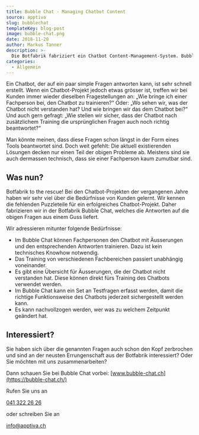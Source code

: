 ```yaml
---
title: Bubble Chat - Managing Chatbot Content
source: apptiva
slug: bubblechat
templateKey: blog-post
image: bubble-chat.png
date: 2018-11-20
author: Markus Tanner
description: >-
  Die Botfabrik fabriziert ein Chatbot Content-Management-System. Bubble Chat ist die Antwort auf Fragen, welche bei jedem grösseren Chatbot-Projekt entstehen.
categories:
  - Allgemein
---
```


Ein Chatbot, der auf ein paar simple Fragen antworten kann, ist sehr schnell erstellt. Wenn ein Chatbot-Projekt jedoch etwas grösser ist, treffen wir bei Kunden immer wieder dieselben Fragestellungen an: „Wie bringe ich einer Fachperson bei, den Chatbot zu trainieren?“ Oder: „Wo sehen wir, was der Chatbot nicht verstanden hat? Und wie bringen wir das dem Chatbot bei?“ Und auch gern gefragt: „Wie stellen wir sicher, dass der Chatbot nach zusätzlichem Training die ursprünglichen Fragen auch noch richtig beantwortet?“

Man könnte meinen, dass diese Fragen schon längst in der Form eines Tools beantwortet sind. Doch weit gefehlt: Die aktuell existierenden Lösungen decken nur einen Teil der obigen Probleme ab. Meistens sind sie auch dermassen technisch, dass sie einer Fachperson kaum zumutbar sind.

## Was nun?

Botfabrik to the rescue! Bei den Chatbot-Projekten der vergangenen Jahre haben wir sehr viel über die Bedürfnisse von Kunden gelernt. Wir kennen die fehlenden Puzzleteile für ein erfolgreiches Chatbot-Projekt. Daher fabrizieren wir in der Botfabrik Bubble Chat, welches die Antworten auf die obigen Fragen aus einem Guss liefert.

Wir adressieren mitunter folgende Bedürfnisse:

- Im Bubble Chat können Fachpersonen den Chatbot mit Äusserungen und den entsprechenden Antworten trainieren. Dazu ist kein technisches Knowhow notwendig.
- Das Training von verschiedenen Fachbereichen passiert unabhängig voneinander.
- Es gibt eine Übersicht für Äusserungen, die der Chatbot nicht verstanden hat. Diese können direkt fürs Training des Chatbots verwendet werden.
- Im Bubble Chat kann ein Set an Testfragen erfasst werden, damit die richtige Funktionsweise des Chatbots jederzeit sichergestellt werden kann.
- Es kann nachvollzogen werden, wer was zu welchem Zeitpunkt geändert hat.

## Interessiert?

Sie haben sich über die genannten Fragen auch schon den Kopf zerbrochen und sind an der neusten Errungenschaft aus der Botfabrik interessiert? Oder Sie möchten mit uns zusammenarbeiten?

Dann schauen Sie bei Bubble Chat vorbei: [www.bubble-chat.ch](https://bubble-chat.ch/)

Rufen Sie uns an

[041 322 26 26](tel:+41413222626)

oder schreiben Sie an

[info@­apptiva.ch](mailto:info@apptiva.ch)
